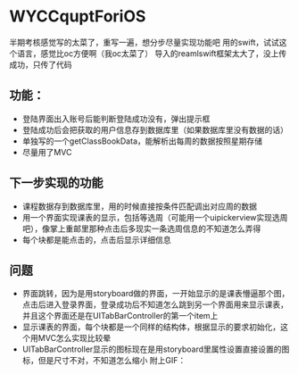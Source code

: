 # WYCCquptForiOS
半期考核感觉写的太菜了，重写一遍，想分步尽量实现功能吧
用的swift，试试这个语言，感觉比oc方便啊（我oc太菜了）
导入的reamlswift框架太大了，没上传成功，只传了代码
## 功能：
* 登陆界面出入账号后能判断登陆成功没有，弹出提示框
* 登陆成功后会把获取的用户信息存到数据库里（如果数据库里没有数据的话）
* 单独写的一个getClassBookData，能解析出每周的数据按照星期存储
* 尽量用了MVC
## 下一步实现的功能
* 课程数据存到数据库里，用的时候直接按条件匹配调出对应周的数据
* 用一个界面实现课表的显示，包括等选周（可能用一个uipickerview实现选周吧），像掌上重邮里那种点击后多现实一条选周信息的不知道怎么弄得
* 每个块都是能点击的，点击后显示详细信息
## 问题
* 界面跳转，因为是用storyboard做的界面，一开始显示的是课表懵逼那个图，点击后进入登录界面，登录成功后不知道怎么跳到另一个界面用来显示课表，并且这个界面还是在UITabBarController的第一个item上
* 显示课表的界面，每个块都是一个同样的结构体，根据显示的要求初始化，这个用MVC怎么实现比较晕
* UITabBarController显示的图标现在是用storyboard里属性设置直接设置的图标，但是尺寸不对，不知道怎么缩小
附上GIF：




